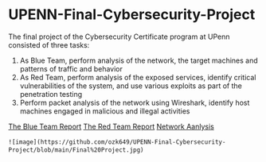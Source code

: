 # UPENN-Final-Cybersecurity-Project

The final project of the Cybersecurity Certificate program at UPenn consisted of three tasks:
1. As Blue Team, perform analysis of the network, the target machines and patterns of traffic and behavior
2. As Red Team, perform analysis of the exposed services, identify critical vulnerabilities of the system, and use various exploits as part of the penetration testing
3. Perform packet analysis of the network using Wireshark, identify host machines engaged in malicious and illegal activities

[The Blue Team Report](https://github.com/ozk649/UPENN-Final-Cybersecurity-Project/blob/main/Blue%20Team_%20Summary%20of%20Operations%20-%20OKhan.pdf)
[The Red Team Report](https://github.com/ozk649/UPENN-Final-Cybersecurity-Project/blob/main/Red%20Team_%20Summary%20of%20Operations%20-%20OKhan.pdf)
[Network Aanlysis](https://github.com/ozk649/UPENN-Final-Cybersecurity-Project/blob/main/Network%20Analysis%20-%20OKhan.pdf)


	![image](https://github.com/ozk649/UPENN-Final-Cybersecurity-Project/blob/main/Final%20Project.jpg)


